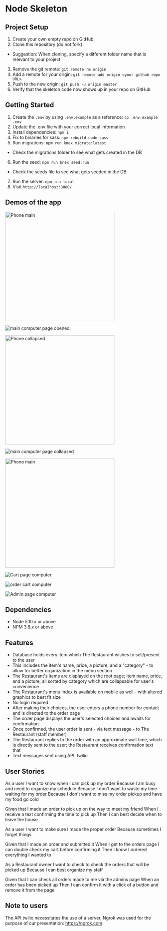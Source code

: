 # Node Skeleton

## Project Setup

1. Create your own empty repo on GitHub
2. Clone this repository (do not fork)
  - Suggestion: When cloning, specify a different folder name that is relevant to your project
3. Remove the git remote: `git remote rm origin`
4. Add a remote for your origin: `git remote add origin <your github repo URL>`
5. Push to the new origin: `git push -u origin master`
6. Verify that the skeleton code now shows up in your repo on GitHub

## Getting Started

1. Create the `.env` by using `.env.example` as a reference: `cp .env.example .env`
2. Update the .env file with your correct local information
3. Install dependencies: `npm i`
4. Fix to binaries for sass: `npm rebuild node-sass`
5. Run migrations: `npm run knex migrate:latest`
  - Check the migrations folder to see what gets created in the DB
6. Run the seed: `npm run knex seed:run`
  - Check the seeds file to see what gets seeded in the DB
7. Run the server: `npm run local`
8. Visit `http://localhost:8080/`

## Demos of the app

<img src="https://github.com/MikaelAbehsera/food_app/blob/master/media/phone_main1.jpg" alt="Phone main" width="350" >

![main computer page opened](https://github.com/MikaelAbehsera/food_app/blob/master/media/computer_main1.png)

<img src="https://github.com/MikaelAbehsera/food_app/blob/master/media/phone_main.jpg" alt="Phone collapsed" width="350" >

![main computer page collapsed](https://github.com/MikaelAbehsera/food_app/blob/master/media/computer_main.png)

<img src="https://github.com/MikaelAbehsera/food_app/blob/master/media/phone_cart.jpg" alt="Phone main" width="350">

![Cart page computer](https://github.com/MikaelAbehsera/food_app/blob/master/media/computer_cart.png)

![order cart computer](https://github.com/MikaelAbehsera/food_app/blob/master/media/order_confirmed.png)

![Admin page computer](https://github.com/MikaelAbehsera/food_app/blob/master/media/admin_page.png)









## Dependencies

- Node 5.10.x or above
- NPM 3.8.x or above

## Features

- Database holds every item which The Restaurant wishes to sell/present to the user
- This includes the item's name, price, a picture, and a "category" - to allow for better organization in the menu section
- The Restaurant's items are displayed on the root page; item name, price, and a picture, all sorted by category which are collapsable for user's convenience 
- The Restaurant's menu index is available on mobile as well - with altered graphics to best fit size
- No login required
- After making their choices, the user enters a phone number for contact and is directed to the order page
- The order page displays the user's selected choices and awaits for confirmation
- Once confirmed, the user order is sent - via text message - to The Restaurant (staff member)
- The Restaurant replies to the order with an approximate wait time, which is directly sent to the user; the Restaurant receives confirmation text that
- Text messages sent using API: twilio


## User Stories

As a user
I want to know when I can pick up my order
Because I am busy and need to organize my schedule
Because I don't want to waste my time waiting for my order
Because I don't want to miss my order pickup and have my food go cold

Given that I made an order to pick up on the way to meet my friend
When I receive a text confirming the time to pick up
Then I can best decide when to leave the house


As a user
I want to make sure I made the proper order
Because sometimes I forget things

Given that I made an order and submitted it
When I get to the orders page I can double check my cart before confirming it
Then I know I ordered everything I wanted to


As a Restaurant owner
I want to check to check the orders that will be picked up
Because I can best organize my staff

Given that I can check all orders made to me via the admins page
When an order has been picked up
Then I can confirm it with a click of a button and remove it from the page

## Note to users

The API twilio necessitates the use of a server, Ngrok was used for the purpose of our presentation:
https://ngrok.com